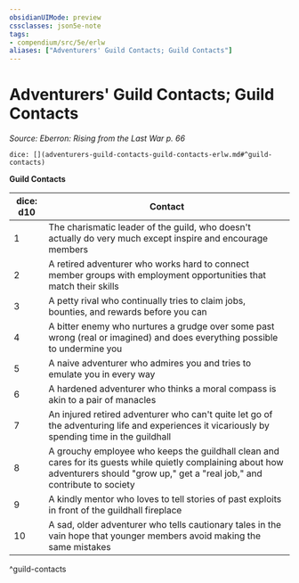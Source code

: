 ```yaml
---
obsidianUIMode: preview
cssclasses: json5e-note
tags:
- compendium/src/5e/erlw
aliases: ["Adventurers' Guild Contacts; Guild Contacts"]
---
```

# Adventurers' Guild Contacts; Guild Contacts
*Source: Eberron: Rising from the Last War p. 66* 

`dice: [](adventurers-guild-contacts-guild-contacts-erlw.md#^guild-contacts)`

**Guild Contacts**

| dice: d10 | Contact |
|-----------|---------|
| 1 | The charismatic leader of the guild, who doesn't actually do very much except inspire and encourage members |
| 2 | A retired adventurer who works hard to connect member groups with employment opportunities that match their skills |
| 3 | A petty rival who continually tries to claim jobs, bounties, and rewards before you can |
| 4 | A bitter enemy who nurtures a grudge over some past wrong (real or imagined) and does everything possible to undermine you |
| 5 | A naive adventurer who admires you and tries to emulate you in every way |
| 6 | A hardened adventurer who thinks a moral compass is akin to a pair of manacles |
| 7 | An injured retired adventurer who can't quite let go of the adventuring life and experiences it vicariously by spending time in the guildhall |
| 8 | A grouchy employee who keeps the guildhall clean and cares for its guests while quietly complaining about how adventurers should "grow up," get a "real job," and contribute to society |
| 9 | A kindly mentor who loves to tell stories of past exploits in front of the guildhall fireplace |
| 10 | A sad, older adventurer who tells cautionary tales in the vain hope that younger members avoid making the same mistakes |
^guild-contacts